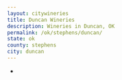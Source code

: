 ```yaml
---
layout: citywineries
title: Duncan Wineries
description: Wineries in Duncan, OK
permalink: /ok/stephens/duncan/
state: ok
county: stephens
city: duncan
---
```

-
